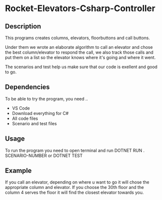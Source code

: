 # Rocket-Elevators-Csharp-Controller

## Description
This programs creates columns, elevators, floorbuttons and call buttons.

Under them we wrote an elaborate algorithm to call an elevator and chose the best column/elevator to respond the call, we also track those calls and put them on a list so the elevator knows where it's going and where it went.

The scenarios and test help us make sure that our code is exellent and good to go.

## Dependencies

To be able to try the program, you need ..

- VS Code
- Download everything for C#
- All code files
- Scenario and test files


## Usage

To run the program you need to open terminal and run DOTNET RUN . SCENARIO-NUMBER or DOTNET TEST 

## Example

If you call an elevator, depending on where u want to go it will chose the appropriate column and elevator.
If you choose the 30th floor and the column 4 serves the floor it will find the closest elevator towards you.

